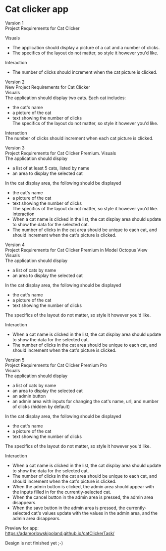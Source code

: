 # Cat clicker app

Varsion 1  
Project Requirements for Cat Clicker  

Visuals  
- The application should display a picture of a cat and a number of clicks.  
- The specifics of the layout do not matter, so style it however you'd like.  

Interaction  
- The number of clicks should increment when the cat picture is clicked.  





Version 2  
New Project Requirements for Cat Clicker  
Visuals  
The application should display two cats. Each cat includes:  
- the cat's name  
- a picture of the cat  
- text showing the number of clicks  
The specifics of the layout do not matter, so style it however you'd like.  

Interaction  
The number of clicks should increment when each cat picture is clicked.  




Version 3  
Project Requirements for Cat Clicker Premium. 
Visuals  
The application should display  
- a list of at least 5 cats, listed by name  
- an area to display the selected cat  

In the cat display area, the following should be displayed  
- the cat's name  
- a picture of the cat  
- text showing the number of clicks  
The specifics of the layout do not matter, so style it however you'd like.  
Interaction  
- When a cat name is clicked in the list, the cat display area should update to show the data for the selected cat.  
- The number of clicks in the cat area should be unique to each cat, and should increment when the cat's picture is clicked.  




Version 4  
Project Requirements for Cat Clicker Premium in Model Octopus View  
Visuals  
The application should display    
- a list of cats by name  
- an area to display the selected cat  

In the cat display area, the following should be displayed    
- the cat's name  
- a picture of the cat  
- text showing the number of clicks  

The specifics of the layout do not matter, so style it however you'd like.  

Interaction  
- When a cat name is clicked in the list, the cat display area should update to show the data for the selected cat.  
- The number of clicks in the cat area should be unique to each cat, and should increment when the cat's picture is clicked.  




Version 5  
Project Requirements for Cat Clicker Premium Pro  
Visuals  
The application should display  
- a list of cats by name  
- an area to display the selected cat  
- an admin button  
- an admin area with inputs for changing the cat's name, url, and number of clicks (hidden by default)  


In the cat display area, the following should be displayed    
- the cat's name  
- a picture of the cat  
- text showing the number of clicks  


The specifics of the layout do not matter, so style it however you'd like.  


Interaction  
- When a cat name is clicked in the list, the cat display area should update to show the data for the selected cat.  
- The number of clicks in the cat area should be unique to each cat, and should increment when the cat's picture is clicked.  
- When the admin button is clicked, the admin area should appear with the inputs filled in for the currently-selected cat.  
- When the cancel button in the admin area is pressed, the admin area disappears.  
- When the save button in the admin area is pressed, the currently-selected cat's values update with the values in the admin area, and the admin area disappears.  
  
  
  
Preview for app:  
https://adamorlowskipoland.github.io/catClickerTask/  
  
Design is not finished yet ;-) 